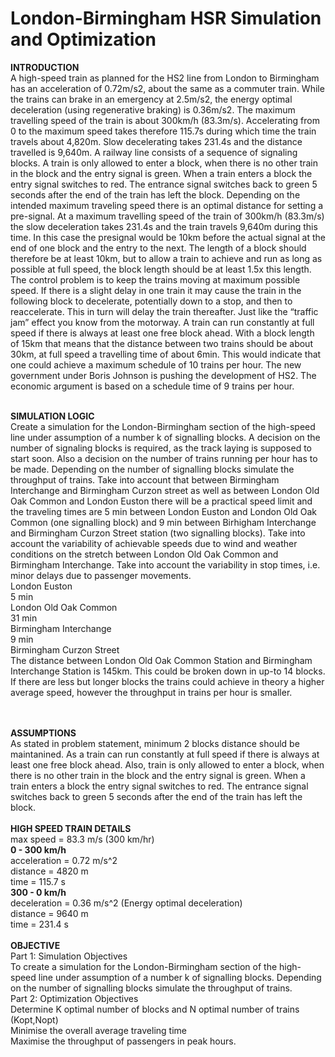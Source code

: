 <H1>London-Birmingham HSR Simulation and Optimization</H1>

<b>INTRODUCTION</b><br>
A high-speed train as planned for the HS2 line from London to Birmingham has an acceleration
of 0.72m/s2, about the same as a commuter train. While the trains can brake in an emergency
at 2.5m/s2, the energy optimal deceleration (using regenerative braking) is 0.36m/s2.
The maximum travelling speed of the train is about 300km/h (83.3m/s). Accelerating from 0
to the maximum speed takes therefore 115.7s during which time the train travels about
4,820m. Slow decelerating takes 231.4s and the distance travelled is 9,640m.
A railway line consists of a sequence of signaling blocks. A train is only allowed to enter a
block, when there is no other train in the block and the entry signal is green. When a train
enters a block the entry signal switches to red. The entrance signal switches back to green 5
seconds after the end of the train has left the block.
Depending on the intended maximum traveling speed there is an optimal distance for setting
a pre-signal. At a maximum travelling speed of the train of 300km/h (83.3m/s) the slow
deceleration takes 231.4s and the train travels 9,640m during this time. In this case the presignal
would be 10km before the actual signal at the end of one block and the entry to the
next. The length of a block should therefore be at least 10km, but to allow a train to achieve
and run as long as possible at full speed, the block length should be at least 1.5x this length.
The control problem is to keep the trains moving at maximum possible speed. If there is a
slight delay in one train it may cause the train in the following block to decelerate, potentially
down to a stop, and then to reaccelerate. This in turn will delay the train thereafter. Just like
the “traffic jam” effect you know from the motorway. A train can run constantly at full speed
if there is always at least one free block ahead. With a block length of 15km that means that
the distance between two trains should be about 30km, at full speed a travelling time of about
6min. This would indicate that one could achieve a maximum schedule of 10 trains per hour.
The new government under Boris Johnson is pushing the development of HS2. The economic
argument is based on a schedule time of 9 trains per hour.<br><br>

<b>SIMULATION LOGIC</b><br>
Create a simulation for the London-Birmingham section of the high-speed line under
assumption of a number k of signalling blocks. A decision on the number of signaling blocks is
required, as the track laying is supposed to start soon. Also a decision on the number of trains
running per hour has to be made.
Depending on the number of signalling blocks simulate the throughput of trains.
Take into account that between Birmingham Interchange and Birmingham Curzon street as
well as between London Old Oak Common and London Euston there will be a practical speed
limit and the traveling times are 5 min between London Euston and London Old Oak Common
(one signalling block) and 9 min between Birhigham Interchange and Birmingham Curzon
Street station (two signalling blocks). Take into account the variability of achievable speeds
due to wind and weather conditions on the stretch between London Old Oak Common and
Birmingham Interchange. Take into account the variability in stop times, i.e. minor delays due
to passenger movements.<br>
London Euston<br>
5 min<br>
London Old Oak Common<br>
31 min<br>
Birmingham Interchange<br>
9 min<br>
Birmingham Curzon Street<br>
The distance between London Old Oak Common Station and Birmingham Interchange Station
is 145km. This could be broken down in up-to 14 blocks. If there are less but longer blocks the
trains could achieve in theory a higher average speed, however the throughput in trains per
hour is smaller.

<br><br>
<b>ASSUMPTIONS</b><br>
As stated in problem statement, minimum 2 blocks distance should be maintanined. As a train can run constantly at full speed if there is always at least one free block ahead. Also, train is only allowed to enter a block, when there is no other train in the block and the entry signal is green. When a train enters a block the entry signal switches to red. The entrance signal switches back to green 5 seconds after the end of the train has left the block.
<br><br>
<b>HIGH SPEED TRAIN DETAILS</b><br>max speed = 83.3 m/s (300 km/hr)<br> <b>0 - 300 km/h</b><br>
acceleration = 0.72 m/s^2<br> distance = 4820 m<br> time = 115.7 s<br>
<b>300 - 0 km/h</b><br>
deceleration = 0.36 m/s^2 (Energy optimal deceleration)<br> distance = 9640 m<br> time = 231.4 s
<br><br>
<b>OBJECTIVE</b><br>
Part 1: Simulation Objectives<br>
To create a simulation for the London-Birmingham section of the high-speed line under assumption of a number k of signalling blocks.
Depending on the number of signalling blocks simulate the throughput of trains.<br>
Part 2: Optimization Objectives<br>
Determine K optimal number of blocks and N optimal number of trains (Kopt,Nopt)<br>
Minimise the overall average traveling time<br>
Maximise the throughput of passengers in peak hours.<br>
